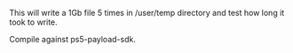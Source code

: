 This will write a 1Gb file 5 times in /user/temp directory and test how long it took to write.

Compile against ps5-payload-sdk.
